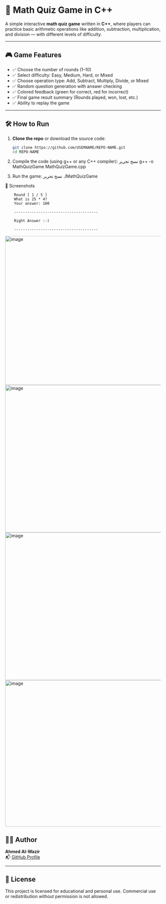 # 🧠 Math Quiz Game in C++

A simple interactive **math quiz game** written in **C++**, where players can practice basic arithmetic operations like addition, subtraction, multiplication, and division — with different levels of difficulty.

---

## 🎮 Game Features

- ✅ Choose the number of rounds (1–10)
- ✅ Select difficulty: Easy, Medium, Hard, or Mixed
- ✅ Choose operation type: Add, Subtract, Multiply, Divide, or Mixed
- ✅ Random question generation with answer checking
- ✅ Colored feedback (green for correct, red for incorrect)
- ✅ Final game result summary (Rounds played, won, lost, etc.)
- ✅ Ability to replay the game

---

## 🛠️ How to Run

1. **Clone the repo** or download the source code:
   ```bash
   git clone https://github.com/USERNAME/REPO-NAME.git
   cd REPO-NAME
2.  Compile the code (using g++ or any C++ compiler):
نسخ
تحرير
g++ -o MathQuizGame MathQuizGame.cpp


3.  Run the game:
نسخ
تحرير
./MathQuizGame

📸 Screenshots

        Round [ 1 / 5 ]
        What is 25 * 4?
        Your answer: 100

        --------------------------------------

        Right Answer :-)

        --------------------------------------


<img width="958" height="482" alt="image" src="https://github.com/user-attachments/assets/90bd9fa5-1999-43cd-8d0d-56f2612a299e" />

<img width="958" height="477" alt="image" src="https://github.com/user-attachments/assets/3eab6adc-6fc4-4b97-a418-b9ebb3f3afad" />

<img width="958" height="478" alt="image" src="https://github.com/user-attachments/assets/6bfb7e04-07cd-4f61-9107-23c3163555c2" />

<img width="958" height="474" alt="image" src="https://github.com/user-attachments/assets/cb4e90a8-2cf6-4513-8ae4-45a01459c2ae" />


## 👨‍💻 Author

**Ahmed Al-Wazir**  
📬 [GitHub Profile](https://github.com/DEADCODE0O)

---

## 📜 License

This project is licensed for educational and personal use. Commercial use or redistribution without permission is not allowed.
